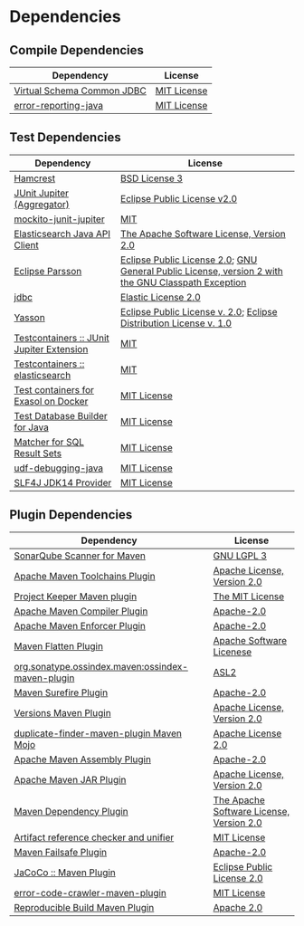 <!-- @formatter:off -->
# Dependencies

## Compile Dependencies

| Dependency                      | License          |
| ------------------------------- | ---------------- |
| [Virtual Schema Common JDBC][0] | [MIT License][1] |
| [error-reporting-java][2]       | [MIT License][3] |

## Test Dependencies

| Dependency                                      | License                                                                                                        |
| ----------------------------------------------- | -------------------------------------------------------------------------------------------------------------- |
| [Hamcrest][4]                                   | [BSD License 3][5]                                                                                             |
| [JUnit Jupiter (Aggregator)][6]                 | [Eclipse Public License v2.0][7]                                                                               |
| [mockito-junit-jupiter][8]                      | [MIT][9]                                                                                                       |
| [Elasticsearch Java API Client][10]             | [The Apache Software License, Version 2.0][11]                                                                 |
| [Eclipse Parsson][12]                           | [Eclipse Public License 2.0][13]; [GNU General Public License, version 2 with the GNU Classpath Exception][14] |
| [jdbc][15]                                      | [Elastic License 2.0][16]                                                                                      |
| [Yasson][17]                                    | [Eclipse Public License v. 2.0][18]; [Eclipse Distribution License v. 1.0][19]                                 |
| [Testcontainers :: JUnit Jupiter Extension][20] | [MIT][21]                                                                                                      |
| [Testcontainers :: elasticsearch][20]           | [MIT][21]                                                                                                      |
| [Test containers for Exasol on Docker][22]      | [MIT License][23]                                                                                              |
| [Test Database Builder for Java][24]            | [MIT License][25]                                                                                              |
| [Matcher for SQL Result Sets][26]               | [MIT License][27]                                                                                              |
| [udf-debugging-java][28]                        | [MIT License][29]                                                                                              |
| [SLF4J JDK14 Provider][30]                      | [MIT License][31]                                                                                              |

## Plugin Dependencies

| Dependency                                              | License                                        |
| ------------------------------------------------------- | ---------------------------------------------- |
| [SonarQube Scanner for Maven][32]                       | [GNU LGPL 3][33]                               |
| [Apache Maven Toolchains Plugin][34]                    | [Apache License, Version 2.0][11]              |
| [Project Keeper Maven plugin][35]                       | [The MIT License][36]                          |
| [Apache Maven Compiler Plugin][37]                      | [Apache-2.0][11]                               |
| [Apache Maven Enforcer Plugin][38]                      | [Apache-2.0][11]                               |
| [Maven Flatten Plugin][39]                              | [Apache Software Licenese][11]                 |
| [org.sonatype.ossindex.maven:ossindex-maven-plugin][40] | [ASL2][41]                                     |
| [Maven Surefire Plugin][42]                             | [Apache-2.0][11]                               |
| [Versions Maven Plugin][43]                             | [Apache License, Version 2.0][11]              |
| [duplicate-finder-maven-plugin Maven Mojo][44]          | [Apache License 2.0][45]                       |
| [Apache Maven Assembly Plugin][46]                      | [Apache-2.0][11]                               |
| [Apache Maven JAR Plugin][47]                           | [Apache License, Version 2.0][11]              |
| [Maven Dependency Plugin][48]                           | [The Apache Software License, Version 2.0][41] |
| [Artifact reference checker and unifier][49]            | [MIT License][50]                              |
| [Maven Failsafe Plugin][51]                             | [Apache-2.0][11]                               |
| [JaCoCo :: Maven Plugin][52]                            | [Eclipse Public License 2.0][53]               |
| [error-code-crawler-maven-plugin][54]                   | [MIT License][55]                              |
| [Reproducible Build Maven Plugin][56]                   | [Apache 2.0][41]                               |

[0]: https://github.com/exasol/virtual-schema-common-jdbc/
[1]: https://github.com/exasol/virtual-schema-common-jdbc/blob/main/LICENSE
[2]: https://github.com/exasol/error-reporting-java/
[3]: https://github.com/exasol/error-reporting-java/blob/main/LICENSE
[4]: http://hamcrest.org/JavaHamcrest/
[5]: http://opensource.org/licenses/BSD-3-Clause
[6]: https://junit.org/junit5/
[7]: https://www.eclipse.org/legal/epl-v20.html
[8]: https://github.com/mockito/mockito
[9]: https://opensource.org/licenses/MIT
[10]: https://github.com/elastic/elasticsearch-java/
[11]: https://www.apache.org/licenses/LICENSE-2.0.txt
[12]: https://github.com/eclipse-ee4j/parsson
[13]: https://projects.eclipse.org/license/epl-2.0
[14]: https://projects.eclipse.org/license/secondary-gpl-2.0-cp
[15]: https://github.com/elastic/elasticsearch
[16]: https://raw.githubusercontent.com/elastic/elasticsearch/v8.12.2/licenses/ELASTIC-LICENSE-2.0.txt
[17]: https://projects.eclipse.org/projects/ee4j.yasson
[18]: http://www.eclipse.org/legal/epl-v20.html
[19]: http://www.eclipse.org/org/documents/edl-v10.php
[20]: https://java.testcontainers.org
[21]: http://opensource.org/licenses/MIT
[22]: https://github.com/exasol/exasol-testcontainers/
[23]: https://github.com/exasol/exasol-testcontainers/blob/main/LICENSE
[24]: https://github.com/exasol/test-db-builder-java/
[25]: https://github.com/exasol/test-db-builder-java/blob/main/LICENSE
[26]: https://github.com/exasol/hamcrest-resultset-matcher/
[27]: https://github.com/exasol/hamcrest-resultset-matcher/blob/main/LICENSE
[28]: https://github.com/exasol/udf-debugging-java/
[29]: https://github.com/exasol/udf-debugging-java/blob/main/LICENSE
[30]: http://www.slf4j.org
[31]: http://www.opensource.org/licenses/mit-license.php
[32]: http://sonarsource.github.io/sonar-scanner-maven/
[33]: http://www.gnu.org/licenses/lgpl.txt
[34]: https://maven.apache.org/plugins/maven-toolchains-plugin/
[35]: https://github.com/exasol/project-keeper/
[36]: https://github.com/exasol/project-keeper/blob/main/LICENSE
[37]: https://maven.apache.org/plugins/maven-compiler-plugin/
[38]: https://maven.apache.org/enforcer/maven-enforcer-plugin/
[39]: https://www.mojohaus.org/flatten-maven-plugin/
[40]: https://sonatype.github.io/ossindex-maven/maven-plugin/
[41]: http://www.apache.org/licenses/LICENSE-2.0.txt
[42]: https://maven.apache.org/surefire/maven-surefire-plugin/
[43]: https://www.mojohaus.org/versions/versions-maven-plugin/
[44]: https://basepom.github.io/duplicate-finder-maven-plugin
[45]: http://www.apache.org/licenses/LICENSE-2.0.html
[46]: https://maven.apache.org/plugins/maven-assembly-plugin/
[47]: https://maven.apache.org/plugins/maven-jar-plugin/
[48]: http://maven.apache.org/plugins/maven-dependency-plugin/
[49]: https://github.com/exasol/artifact-reference-checker-maven-plugin/
[50]: https://github.com/exasol/artifact-reference-checker-maven-plugin/blob/main/LICENSE
[51]: https://maven.apache.org/surefire/maven-failsafe-plugin/
[52]: https://www.jacoco.org/jacoco/trunk/doc/maven.html
[53]: https://www.eclipse.org/legal/epl-2.0/
[54]: https://github.com/exasol/error-code-crawler-maven-plugin/
[55]: https://github.com/exasol/error-code-crawler-maven-plugin/blob/main/LICENSE
[56]: http://zlika.github.io/reproducible-build-maven-plugin
